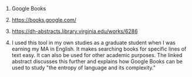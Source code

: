 1. Google Books

2. https://books.google.com/

3. https://dh-abstracts.library.virginia.edu/works/6286

4. I used this tool in my own studies as a graduate student when I was earning my MA in English. It makes searching books for specific lines of text easy. It can also be used for other academic purposes. The linked abstract discusses this further and explains how Google Books can be used to study "the entropy of language and its complexity."
